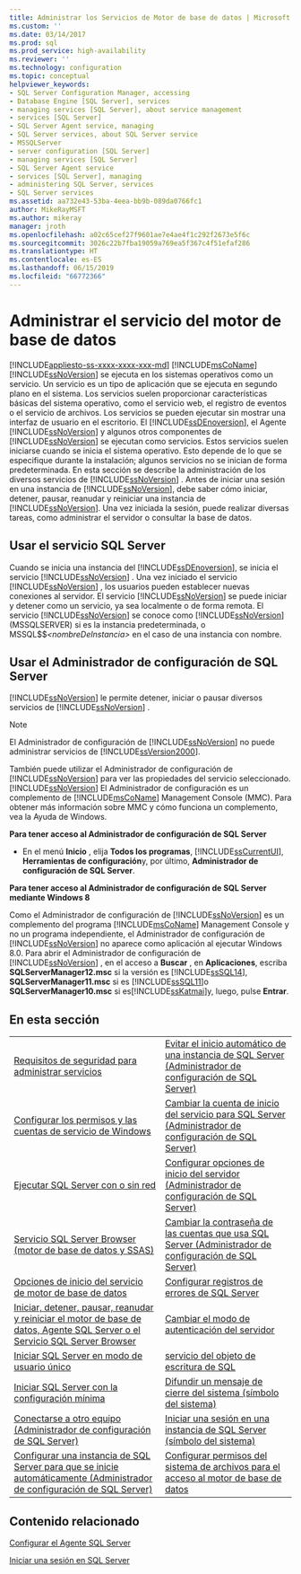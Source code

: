 ```yaml
---
title: Administrar los Servicios de Motor de base de datos | Microsoft Docs
ms.custom: ''
ms.date: 03/14/2017
ms.prod: sql
ms.prod_service: high-availability
ms.reviewer: ''
ms.technology: configuration
ms.topic: conceptual
helpviewer_keywords:
- SQL Server Configuration Manager, accessing
- Database Engine [SQL Server], services
- managing services [SQL Server], about service management
- services [SQL Server]
- SQL Server Agent service, managing
- SQL Server services, about SQL Server service
- MSSQLServer
- server configuration [SQL Server]
- managing services [SQL Server]
- SQL Server Agent service
- services [SQL Server], managing
- administering SQL Server, services
- SQL Server services
ms.assetid: aa732e43-53ba-4eea-bb9b-089da0766fc1
author: MikeRayMSFT
ms.author: mikeray
manager: jroth
ms.openlocfilehash: a02c65cef27f9601ae7e4ae4f1c292f2673e5f6c
ms.sourcegitcommit: 3026c22b7fba19059a769ea5f367c4f51efaf286
ms.translationtype: HT
ms.contentlocale: es-ES
ms.lasthandoff: 06/15/2019
ms.locfileid: "66772366"
---
```

# <a name="manage-the-database-engine-services"></a>Administrar el servicio del motor de base de datos
[!INCLUDE[appliesto-ss-xxxx-xxxx-xxx-md](../../includes/appliesto-ss-xxxx-xxxx-xxx-md.md)]
  [!INCLUDE[msCoName](../../includes/msconame-md.md)] [!INCLUDE[ssNoVersion](../../includes/ssnoversion-md.md)] se ejecuta en los sistemas operativos como un servicio. Un servicio es un tipo de aplicación que se ejecuta en segundo plano en el sistema. Los servicios suelen proporcionar características básicas del sistema operativo, como el servicio web, el registro de eventos o el servicio de archivos. Los servicios se pueden ejecutar sin mostrar una interfaz de usuario en el escritorio. El [!INCLUDE[ssDEnoversion](../../includes/ssdenoversion-md.md)], el Agente [!INCLUDE[ssNoVersion](../../includes/ssnoversion-md.md)] y algunos otros componentes de [!INCLUDE[ssNoVersion](../../includes/ssnoversion-md.md)] se ejecutan como servicios. Estos servicios suelen iniciarse cuando se inicia el sistema operativo. Esto depende de lo que se especifique durante la instalación; algunos servicios no se inician de forma predeterminada. En esta sección se describe la administración de los diversos servicios de [!INCLUDE[ssNoVersion](../../includes/ssnoversion-md.md)] . Antes de iniciar una sesión en una instancia de [!INCLUDE[ssNoVersion](../../includes/ssnoversion-md.md)], debe saber cómo iniciar, detener, pausar, reanudar y reiniciar una instancia de [!INCLUDE[ssNoVersion](../../includes/ssnoversion-md.md)]. Una vez iniciada la sesión, puede realizar diversas tareas, como administrar el servidor o consultar la base de datos.  
  
## <a name="using-the-sql-server-service"></a>Usar el servicio SQL Server  
 Cuando se inicia una instancia del [!INCLUDE[ssDEnoversion](../../includes/ssdenoversion-md.md)], se inicia el servicio [!INCLUDE[ssNoVersion](../../includes/ssnoversion-md.md)] . Una vez iniciado el servicio [!INCLUDE[ssNoVersion](../../includes/ssnoversion-md.md)] , los usuarios pueden establecer nuevas conexiones al servidor. El servicio [!INCLUDE[ssNoVersion](../../includes/ssnoversion-md.md)] se puede iniciar y detener como un servicio, ya sea localmente o de forma remota. El servicio [!INCLUDE[ssNoVersion](../../includes/ssnoversion-md.md)] se conoce como [!INCLUDE[ssNoVersion](../../includes/ssnoversion-md.md)] (MSSQLSERVER) si es la instancia predeterminada, o MSSQL$$*\<nombreDeInstancia>* en el caso de una instancia con nombre.  
  
## <a name="using-sql-server-configuration-manager"></a>Usar el Administrador de configuración de SQL Server  
 [!INCLUDE[ssNoVersion](../../includes/ssnoversion-md.md)] le permite detener, iniciar o pausar diversos servicios de [!INCLUDE[ssNoVersion](../../includes/ssnoversion-md.md)] .  
  
> [!NOTE]  
>  El Administrador de configuración de [!INCLUDE[ssNoVersion](../../includes/ssnoversion-md.md)] no puede administrar servicios de [!INCLUDE[ssVersion2000](../../includes/ssversion2000-md.md)].  
  
 También puede utilizar el Administrador de configuración de [!INCLUDE[ssNoVersion](../../includes/ssnoversion-md.md)] para ver las propiedades del servicio seleccionado. [!INCLUDE[ssNoVersion](../../includes/ssnoversion-md.md)] El Administrador de configuración es un complemento de [!INCLUDE[msCoName](../../includes/msconame-md.md)] Management Console (MMC). Para obtener más información sobre MMC y cómo funciona un complemento, vea la Ayuda de Windows.  
  
 **Para tener acceso al Administrador de configuración de SQL Server**  
  
-   En el menú **Inicio** , elija **Todos los programas**, [!INCLUDE[ssCurrentUI](../../includes/sscurrentui-md.md)], **Herramientas de configuración**y, por último, **Administrador de configuración de SQL Server**.  
  
 **Para tener acceso al Administrador de configuración de SQL Server mediante Windows 8**  
  
 Como el Administrador de configuración de [!INCLUDE[ssNoVersion](../../includes/ssnoversion-md.md)] es un complemento del programa [!INCLUDE[msCoName](../../includes/msconame-md.md)] Management Console y no un programa independiente, el Administrador de configuración de [!INCLUDE[ssNoVersion](../../includes/ssnoversion-md.md)] no aparece como aplicación al ejecutar Windows 8.0. Para abrir el Administrador de configuración de [!INCLUDE[ssNoVersion](../../includes/ssnoversion-md.md)] , en el acceso a **Buscar** , en **Aplicaciones**, escriba **SQLServerManager12.msc** si la versión es [!INCLUDE[ssSQL14](../../includes/sssql14-md.md)], **SQLServerManager11.msc** si es [!INCLUDE[ssSQL11](../../includes/sssql11-md.md)]o **SQLServerManager10.msc** si es[!INCLUDE[ssKatmai](../../includes/sskatmai-md.md)]y, luego, pulse **Entrar**.  
  
## <a name="in-this-section"></a>En esta sección  
  
|||  
|-|-|  
|[Requisitos de seguridad para administrar servicios](../../database-engine/configure-windows/security-requirements-for-managing-services.md)|[Evitar el inicio automático de una instancia de SQL Server &#40;Administrador de configuración de SQL Server&#41;](../../database-engine/configure-windows/scm-services-prevent-automatic-startup-of-an-instance.md)|  
|[Configurar los permisos y las cuentas de servicio de Windows](../../database-engine/configure-windows/configure-windows-service-accounts-and-permissions.md)|[Cambiar la cuenta de inicio del servicio para SQL Server &#40;Administrador de configuración de SQL Server&#41;](../../database-engine/configure-windows/scm-services-change-the-service-startup-account.md)|  
|[Ejecutar SQL Server con o sin red](../../database-engine/configure-windows/run-sql-server-with-or-without-a-network.md)|[Configurar opciones de inicio del servidor &#40;Administrador de configuración de SQL Server&#41;](../../database-engine/configure-windows/scm-services-configure-server-startup-options.md)|  
|[Servicio SQL Server Browser &#40;motor de base de datos y SSAS&#41;](../../database-engine/configure-windows/sql-server-browser-service-database-engine-and-ssas.md)|[Cambiar la contraseña de las cuentas que usa SQL Server &#40;Administrador de configuración de SQL Server&#41;](../../database-engine/configure-windows/scm-services-change-the-password-of-the-accounts-used.md)|  
|[Opciones de inicio del servicio de motor de base de datos](../../database-engine/configure-windows/database-engine-service-startup-options.md)|[Configurar registros de errores de SQL Server](../../database-engine/configure-windows/scm-services-configure-sql-server-error-logs.md)|  
|[Iniciar, detener, pausar, reanudar y reiniciar el motor de base de datos, Agente SQL Server o el Servicio SQL Server Browser](../../database-engine/configure-windows/start-stop-pause-resume-restart-sql-server-services.md)|[Cambiar el modo de autenticación del servidor](../../database-engine/configure-windows/change-server-authentication-mode.md)|  
|[Iniciar SQL Server en modo de usuario único](../../database-engine/configure-windows/start-sql-server-in-single-user-mode.md)|[servicio del objeto de escritura de SQL](../../database-engine/configure-windows/sql-writer-service.md)|  
|[Iniciar SQL Server con la configuración mínima](../../database-engine/configure-windows/start-sql-server-with-minimal-configuration.md)|[Difundir un mensaje de cierre del sistema &#40;símbolo del sistema&#41;](../../database-engine/configure-windows/broadcast-a-shutdown-message-command-prompt.md)|  
|[Conectarse a otro equipo &#40;Administrador de configuración de SQL Server&#41;](../../database-engine/configure-windows/scm-services-connect-to-another-computer.md)|[Iniciar una sesión en una instancia de SQL Server &#40;símbolo del sistema&#41;](../../database-engine/configure-windows/log-in-to-an-instance-of-sql-server-command-prompt.md)|  
|[Configurar una instancia de SQL Server para que se inicie automáticamente &#40;Administrador de configuración de SQL Server&#41;](../../database-engine/configure-windows/scm-services-set-an-instance-to-start-automatically.md)|[Configurar permisos del sistema de archivos para el acceso al motor de base de datos](../../database-engine/configure-windows/configure-file-system-permissions-for-database-engine-access.md)|  
  
## <a name="related-content"></a>Contenido relacionado  
 [Configurar el Agente SQL Server](../../ssms/agent/configure-sql-server-agent.md)  
  
 [Iniciar una sesión en SQL Server](../../database-engine/configure-windows/logging-in-to-sql-server.md)  
  
  
